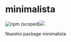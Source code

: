 # minimalista

![npm (scoped)](https://img.shields.io/npm/v/@rglepe/minimalista.svg)![](https://img.shields.io/bundlephobia/min/@rglepe/minimalista.svg)

Nuestro package minimalista
